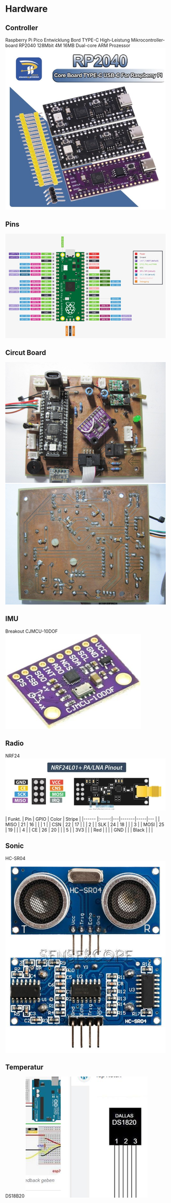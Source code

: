 # Hardware
## Controller
Raspberry Pi Pico Entwicklung Bord TYPE-C High-Leistung Mikrocontroller-board RP2040 128Mbit 4M 16MB Dual-core ARM Prozessor
![RP2040](../images/RP2040.jpg)
## Pins
![RP2040DevBoardPins](../images/picoPins.jpg)  
## Circut Board
![Top](../images/board_top.JPG)
![Bottom](../images/board_bottom.JPG)
## IMU
Breakout CJMCU-10DOF
![IMU](../images/IMU.JPG)

## Radio
NRF24
![NRF24](../images/NRF24.JPG)

| Funkt. | Pin | GPIO  | Color | Stripe |
|------  |:-----:|---|-------|-----|--- |
| MISO   | 21  | 16  |       |     |  1 |
| CSN    | 22  | 17  |       |     |  2 |
| SLK    | 24  | 18  |       |     |  3 |
| MOSI   | 25  | 19  |       |     |  4 |
| CE     | 26  | 20  |       |     |  5 |
| 3V3    |     |     |  Red  |     |    |
| GND    |     |     | Black |     |    |

## Sonic
HC-SR04
![Sonic](../images/HCSR04.JPG)
## Temperatur
DS18B20
![Dallas](../images/Dallas.JPG)